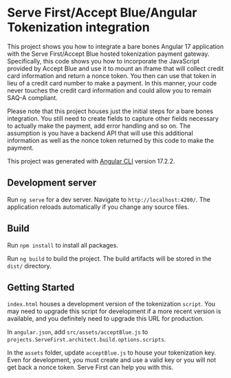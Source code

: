 # Serve First/Accept Blue/Angular Tokenization integration

This project shows you how to integrate a bare bones Angular 17 application with the Serve First/Accept Blue hosted
tokenization payment gateway. Specifically, this code shows you how to incorporate the JavaScript provided by Accept
Blue and use it to mount an iframe that will collect credit card information and return a nonce token. You then can use
that token in lieu of a credit card number to make a payment. In this manner, your code never touches the credit card
information and could allow you to remain SAQ-A compliant.

Please note that this project houses just the initial steps for a bare bones integration. You still need to create
fields to capture other fields necessary to actually make the payment, add error handling and so on. The assumption is
you have a backend API that will use this additional information as well as the nonce token returned by this code to
make the payment.

This project was generated with [Angular CLI](https://github.com/angular/angular-cli) version 17.2.2.

## Development server

Run `ng serve` for a dev server. Navigate to `http://localhost:4200/`. The application reloads automatically if you
change any source files.

## Build

Run `npm install` to install all packages.

Run `ng build` to build the project. The build artifacts will be stored in the `dist/` directory.

## Getting Started

`index.html` houses a development version of the tokenization `script`. You may need to upgrade this script for
development if a more recent version is available, and you definitely need to upgrade this URL for production.

In `angular.json`, add `src/assets/acceptBlue.js` to `projects.ServeFirst.architect.build.options.scripts`.

In the `assets` folder, update `acceptBlue.js` to house your tokenization key. Even for development, you must create
and use a valid key or you will not get back a nonce token. Serve First can help you with this.
